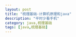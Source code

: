 ```yaml
---
layout: post
title: "梳理基础-计算机原理和java"
description: "平时少看手机"
category: java,梳理基础
tags: [java,梳理基础]
---
```


